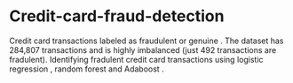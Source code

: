 # Credit-card-fraud-detection
Credit card transactions labeled as fraudulent or genuine .  The dataset has 284,807 transactions and is highly imbalanced (just 492 transactions are fradulent). Identifying fradulent credit card transactions using logistic regression , random forest and Adaboost .  
